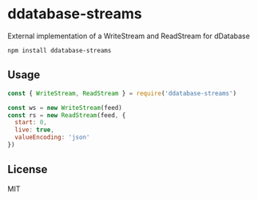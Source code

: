 # ddatabase-streams

External implementation of a WriteStream and ReadStream for dDatabase

```
npm install ddatabase-streams
```

## Usage

``` js
const { WriteStream, ReadStream } = require('ddatabase-streams')

const ws = new WriteStream(feed)
const rs = new ReadStream(feed, {
  start: 0,
  live: true,
  valueEncoding: 'json'
})
```

## License

MIT
